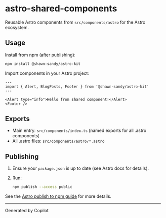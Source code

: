 # astro-shared-components

Reusable Astro components from `src/components/astro` for the Astro ecosystem.

## Usage

Install from npm (after publishing):

```sh
npm install @shawn-sandy/astro-kit
```

Import components in your Astro project:

```astro
---
import { Alert, BlogPosts, Footer } from '@shawn-sandy/astro-kit'
---

<Alert type="info">Hello from shared component!</Alert>
<Footer />
```

## Exports

- Main entry: `src/components/index.ts` (named exports for all .astro components)
- All .astro files: `src/components/astro/*.astro`

## Publishing

1. Ensure your `package.json` is up to date (see Astro docs for details).
2. Run:

   ```sh
   npm publish --access public
   ```

See the [Astro publish to npm guide](https://docs.astro.build/en/reference/publish-to-npm/) for more details.

---

Generated by Copilot
